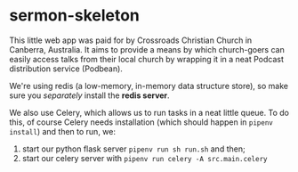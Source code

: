 # sermon-skeleton
This little web app was paid for by Crossroads Christian Church in Canberra, Australia. It aims to provide a means by which church-goers can easily access talks from their local church by wrapping it in a neat Podcast distribution service (Podbean).


We're using redis (a low-memory, in-memory data structure store), so make sure
you _separately_ install the **redis server**.

We also use Celery, which allows us to run tasks in a neat little queue. To do
this, of course Celery needs installation (which should happen in `pipenv install`)
and then to run, we:
1. start our python flask server `pipenv run sh run.sh` and then;
2. start our celery server with `pipenv run celery -A src.main.celery`
